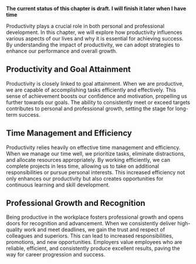 **The current status of this chapter is draft. I will finish it later when I have time**

Productivity plays a crucial role in both personal and professional development. In this chapter, we will explore how productivity influences various aspects of our lives and why it is essential for achieving success. By understanding the impact of productivity, we can adopt strategies to enhance our performance and overall growth.

Productivity and Goal Attainment
--------------------------------

Productivity is closely linked to goal attainment. When we are productive, we are capable of accomplishing tasks efficiently and effectively. This sense of achievement boosts our confidence and motivation, propelling us further towards our goals. The ability to consistently meet or exceed targets contributes to personal and professional growth, setting the stage for long-term success.

Time Management and Efficiency
------------------------------

Productivity relies heavily on effective time management and efficiency. When we manage our time well, we prioritize tasks, eliminate distractions, and allocate resources appropriately. By working efficiently, we can complete projects in less time, allowing us to take on additional responsibilities or pursue personal interests. This increased efficiency not only enhances our productivity but also creates opportunities for continuous learning and skill development.

Professional Growth and Recognition
-----------------------------------

Being productive in the workplace fosters professional growth and opens doors for recognition and advancement. When we consistently deliver high-quality work and meet deadlines, we gain the trust and respect of colleagues and superiors. This can lead to increased responsibilities, promotions, and new opportunities. Employers value employees who are reliable, efficient, and consistently produce excellent results, paving the way for career progression and success.

Work-Life Balance and Well-being
--------------------------------

Improving productivity positively impacts work-life balance and overall well-being. When we manage our time effectively and work efficiently, we can accomplish tasks within designated hours, reducing the need for overtime and work-related stress. This allows us to allocate time for personal pursuits, hobbies, spending time with loved ones, and self-care activities. A healthy work-life balance enhances our overall well-being, leading to improved mental and physical health.

Personal Satisfaction and Fulfillment
-------------------------------------

Higher productivity leads to a sense of personal satisfaction and fulfillment. When we are productive, we experience a sense of purpose and accomplishment in our work. Each completed task or achieved goal reinforces our belief in our capabilities, boosts our self-esteem, and feeds our desire for continuous improvement. This positive cycle of productivity and personal growth cultivates a fulfilling and rewarding professional life.

Continuous Learning and Adaptability
------------------------------------

Productivity encourages a mindset of continuous learning and adaptability. As we strive to become more productive, we seek out new strategies, tools, and techniques to optimize our workflows. This process of exploration and experimentation helps us stay adaptable in a rapidly changing professional landscape. By embracing new technologies, acquiring new skills, and staying updated with industry trends, we position ourselves for long-term success and remain competitive in our field.

Building Discipline and Professional Habits
-------------------------------------------

Productivity requires discipline and the cultivation of effective habits. By consistently practicing good time management, prioritization, and focus, we develop discipline and create a foundation for success. These habits spill over into other areas of our lives, enabling us to be more organized, punctual, and goal-oriented. Building discipline and productive habits facilitates personal growth and development, helping us excel in various aspects of life.

In conclusion, productivity has a profound impact on personal and professional development. It influences goal attainment, efficiency, professional growth, work-life balance, personal satisfaction, and continuous learning. By recognizing the importance of productivity and implementing strategies to enhance it, we can unlock our full potential, achieve success in our endeavors, and lead fulfilling lives.
